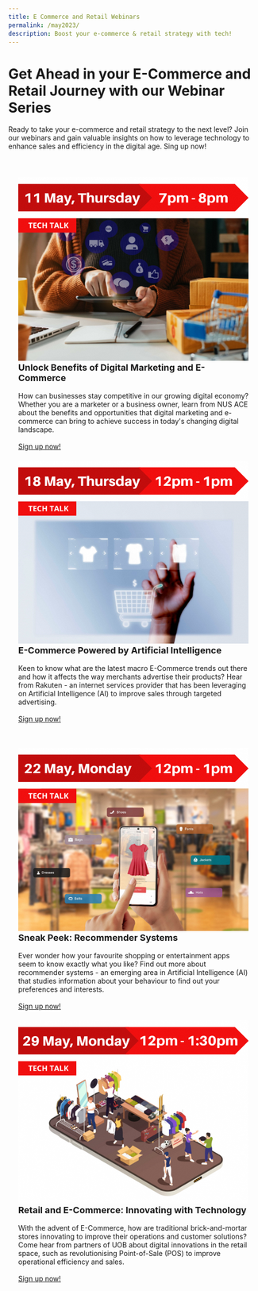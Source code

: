 ```yaml
---
title: E Commerce and Retail Webinars
permalink: /may2023/
description: Boost your e-commerce & retail strategy with tech!
---
```

# Get Ahead in your E-Commerce and Retail Journey with our Webinar Series

Ready to take your e-commerce and retail strategy to the next level? Join our webinars and gain valuable insights on how to leverage technology to enhance sales and efficiency in the digital age. Sing up now!
 

<div class="row" style="padding: 20px 0px 10px 0px;">

<div class="col" style="padding: 20px 20px 0px 20px;"><img src="/images/May%202023/wa_11%20may.png" alt="Unlock Benefits of Digital Marketing and E-Commerce"><br>
<div class="header" style="font-size:18px"><b>Unlock Benefits of Digital Marketing and E-Commerce</b></div><br>How can businesses stay competitive in our growing digital economy? Whether you are a marketer or a business owner, learn from NUS ACE about the benefits and opportunities that digital marketing and e-commerce can bring to achieve success in today's changing digital landscape.<br><br><a href="https://go.gov.sg/wa-sgecommerce-may23" target="_blank">Sign up now!</a>
</div>

<div class="col" style="padding: 20px 20px 0px 20px;"><img src="/images/May%202023/wa_18%20may.png" alt="E-Commerce Powered by Artificial Inteligence"><br>
<div class="header" style="font-size:18px"><b>E-Commerce Powered by Artificial Intelligence</b></div><br>Keen to know what are the latest macro E-Commerce trends out there and how it affects the way merchants advertise their products? Hear from Rakuten - an internet services provider that has been leveraging on Artificial Intelligence (AI) to improve sales through targeted advertising.<br><br><a href="https://go.gov.sg/wa-ecommerce-may23" target="_blank">Sign up now!</a>
</div>

</div>

<div class="row" style="padding: 20px 0px 10px 0px;">

<div class="col" style="padding: 20px 20px 0px 20px;"><img src="/images/May%202023/wa_22%20may.png" alt="Sneak Peek: Recommender Systems"><br>
<div class="header" style="font-size:18px"><b>Sneak Peek: Recommender Systems</b></div><br>Ever wonder how your favourite shopping or entertainment apps seem to know exactly what you like? Find out more about recommender systems - an emerging area in Artificial Intelligence (AI) that studies information about your behaviour to find out your preferences and interests.<br><br><a href="https://go.gov.sg/wa-recommender-may23" target="_blank">Sign up now!</a>
</div>

<div class="col" style="padding: 20px 20px 0px 20px;"><img src="/images/May%202023/wa_29%20may.png" alt="Retail and E-Commerce: Innovating with Technology"><br>
<div class="header" style="font-size:18px"><b>Retail and E-Commerce: Innovating with Technology</b></div><br>With the advent of E-Commerce, how are traditional brick-and-mortar stores innovating to improve their operations and customer solutions? Come hear from partners of UOB about digital innovations in the retail space, such as revolutionising Point-of-Sale (POS) to improve operational efficiency and sales.<br><br><a href="https://go.gov.sg/wa-uob-may23" target="_blank">Sign up now!</a>
</div>
	
</div>